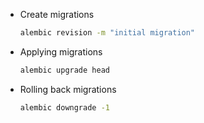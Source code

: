 - Create migrations
    ```bash
    alembic revision -m "initial migration"
    ```

- Applying migrations
    ```bash
    alembic upgrade head
    ```

- Rolling back migrations
  ```bash
  alembic downgrade -1
  ```